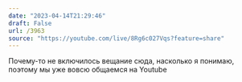 ```yaml
---
date: "2023-04-14T21:29:46"
draft: False
url: /3963
source: "https://youtube.com/live/8Rg6c027Vqs?feature=share"
---
```


Почему-то не включилось вещание сюда, насколько я понимаю, поэтому мы уже вовсю общаемся на Youtube
